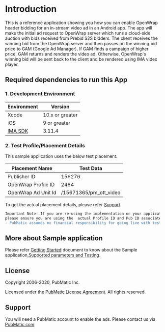 # Introduction
This is a reference application showing you how you can enable OpenWrap header bidding for an in-stream video ad in an Android app. The app will make the initial ad request to OpenWrap server which runs a cloud-side auction with bids received from Prebid S2S bidders. The client receives the winning bid from the OpenWrap server and then passes on the winning bid price to GAM (Google Ad Manager). If GAM finds a campaign of higher price, GAM returns and renders the video ad. Otherwise, OpenWrap's winning bid will be sent back to the client and be rendered using IMA video player.


## Required dependencies to run this App
### 1. Development Environment
| Environment | Version |
| ------- | ------ |
| Xcode | 10.x or greater |
| iOS | 9 or greater |
| [IMA SDK](https://developers.google.com/interactive-media-ads/docs/sdks/ios/client-side/) | 3.11.4 |


### 2. Test Profile/Placement Details
This sample application uses the below test placement.

|Placement Name|Test Data|
|--------------|---------|
| Publisher ID | 156276 |
| OpenWrap Profile ID | 2484 |
| OpenWrap Ad Unit Id | /15671365/pm_ott_video |

To get the actual placement details, please refer [Support](https://github.com/PubMatic/ios-openwrap-ima-sample#support).

```diff
Important Note: If you are re-using the implementation on your application, 
please ensure you are using the  actual Profile ID and Pub ID associated with your account.
- PubMatic assumes no financial responsibility for going live with test placements.
```

## More about Sample application
Please refer [Getting Started](https://github.com/PubMatic/ios-openwrap-ima-sample/wiki/Getting-Started) document to know about the Sample application,[Supported parameters and Testing](https://github.com/PubMatic/ios-openwrap-ima-sample/wiki/Supported-Parameters-and-Testing).


## License
Copyright 2006-2020, PubMatic Inc.

Licensed under the [PubMatic License Agreement](https://github.com/PubMatic/ios-openwrap-ima-sample/blob/master/LICENSE). All rights reserved.

## Support
You will need a PubMatic account to enable the ads. Please contact us via [PubMatic.com](https://pubmatic.com/)
